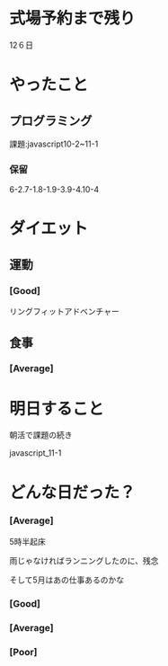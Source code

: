 # 式場予約まで残り

12６日

# やったこと

## プログラミング

課題:javascript10-2~11-1

### 保留
6-2.7-1.8-1.9-3.9-4.10-4

# ダイエット

## 運動 

### [Good]

リングフィットアドベンチャー

## 食事

### [Average]

# 明日すること

朝活で課題の続き

javascript_11-1

# どんな日だった？

### [Average]

5時半起床

雨じゃなければランニングしたのに、残念

そして5月はあの仕事あるのかな

### [Good]
### [Average]
### [Poor]
